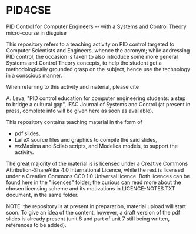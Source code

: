 # PID4CSE
PID Control for Computer Engineers -- with a Systems and Control Theory micro-course in disguise

This repository refers to a teaching activity on PID control targeted to Computer Scientists and Engineers, whence the acronym; while addressing PID control, the occasion is taken to also introduce some more general Systems and Control Theory concepts, to help the student get a methodologically grounded grasp on the subject, hence use the technology in a conscious manner. 

When referring to this activity and material, please cite

A. Leva, "PID control education for computer engineering students: a step to bridge a cultural gap", IFAC Journal of Systems and Control (at present in press, complete info will be given here as soon as available).

This repository contains teaching material in the form of
 - pdf slides,
 - LaTeX source files and graphics to compile the said slides,
 - wxMaxima and Scilab scripts, and Modelica models, to support the activity.

The great majority of the material is is licensed under a Creative Commons Attribution-ShareAlike 4.0 International Licence, while the rest is licensed under a Creative Commons CC0 1.0 Universal licence. Both licences can be found here in the "licences" folder; the curious can read more about the chosen licensing scheme and its motivations in LICENCE-NOTES.TXT document, in the same folder.

NOTE: the repository is at present in preparation, material upload will start soon. To give an idea of the content, however, a draft version of the pdf slides is already present (unit 8 and part of unit 7 still being written, references to be added).

